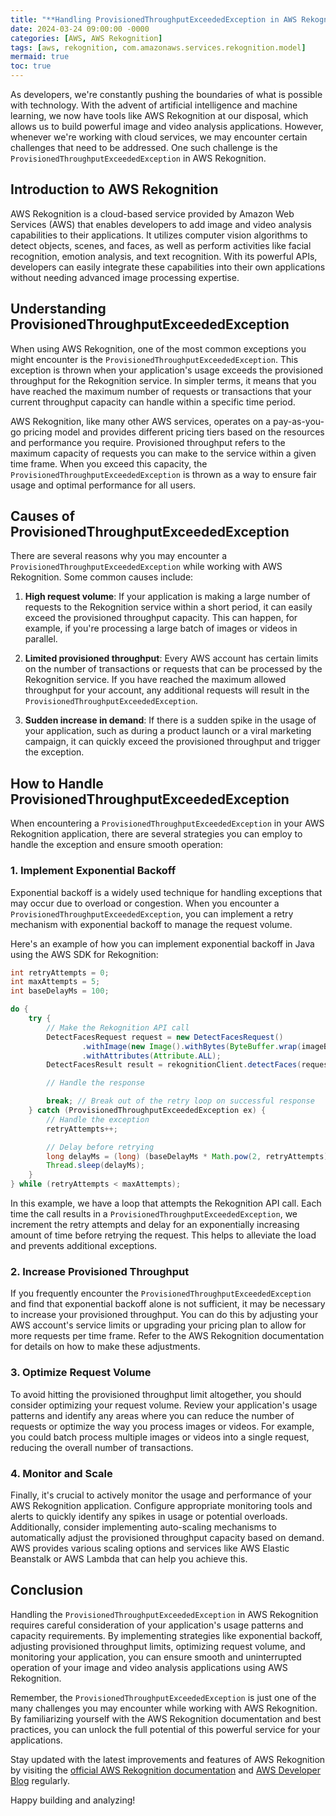 ```yaml
---
title: "**Handling ProvisionedThroughputExceededException in AWS Rekognition**"
date: 2024-03-24 09:00:00 -0000
categories: [AWS, AWS Rekognition]
tags: [aws, rekognition, com.amazonaws.services.rekognition.model]
mermaid: true
toc: true
---
```



As developers, we're constantly pushing the boundaries of what is possible with technology. With the advent of artificial intelligence and machine learning, we now have tools like AWS Rekognition at our disposal, which allows us to build powerful image and video analysis applications. However, whenever we're working with cloud services, we may encounter certain challenges that need to be addressed. One such challenge is the `ProvisionedThroughputExceededException` in AWS Rekognition.

## Introduction to AWS Rekognition

AWS Rekognition is a cloud-based service provided by Amazon Web Services (AWS) that enables developers to add image and video analysis capabilities to their applications. It utilizes computer vision algorithms to detect objects, scenes, and faces, as well as perform activities like facial recognition, emotion analysis, and text recognition. With its powerful APIs, developers can easily integrate these capabilities into their own applications without needing advanced image processing expertise.

## Understanding ProvisionedThroughputExceededException

When using AWS Rekognition, one of the most common exceptions you might encounter is the `ProvisionedThroughputExceededException`. This exception is thrown when your application's usage exceeds the provisioned throughput for the Rekognition service. In simpler terms, it means that you have reached the maximum number of requests or transactions that your current throughput capacity can handle within a specific time period.

AWS Rekognition, like many other AWS services, operates on a pay-as-you-go pricing model and provides different pricing tiers based on the resources and performance you require. Provisioned throughput refers to the maximum capacity of requests you can make to the service within a given time frame. When you exceed this capacity, the `ProvisionedThroughputExceededException` is thrown as a way to ensure fair usage and optimal performance for all users.

## Causes of ProvisionedThroughputExceededException

There are several reasons why you may encounter a `ProvisionedThroughputExceededException` while working with AWS Rekognition. Some common causes include:

1. **High request volume**: If your application is making a large number of requests to the Rekognition service within a short period, it can easily exceed the provisioned throughput capacity. This can happen, for example, if you're processing a large batch of images or videos in parallel.

2. **Limited provisioned throughput**: Every AWS account has certain limits on the number of transactions or requests that can be processed by the Rekognition service. If you have reached the maximum allowed throughput for your account, any additional requests will result in the `ProvisionedThroughputExceededException`.

3. **Sudden increase in demand**: If there is a sudden spike in the usage of your application, such as during a product launch or a viral marketing campaign, it can quickly exceed the provisioned throughput and trigger the exception.

## How to Handle ProvisionedThroughputExceededException

When encountering a `ProvisionedThroughputExceededException` in your AWS Rekognition application, there are several strategies you can employ to handle the exception and ensure smooth operation:

### 1. Implement Exponential Backoff

Exponential backoff is a widely used technique for handling exceptions that may occur due to overload or congestion. When you encounter a `ProvisionedThroughputExceededException`, you can implement a retry mechanism with exponential backoff to manage the request volume.

Here's an example of how you can implement exponential backoff in Java using the AWS SDK for Rekognition:

```java
int retryAttempts = 0;
int maxAttempts = 5;
int baseDelayMs = 100;

do {
    try {
        // Make the Rekognition API call
        DetectFacesRequest request = new DetectFacesRequest()
                .withImage(new Image().withBytes(ByteBuffer.wrap(imageBytes)))
                .withAttributes(Attribute.ALL);
        DetectFacesResult result = rekognitionClient.detectFaces(request);

        // Handle the response

        break; // Break out of the retry loop on successful response
    } catch (ProvisionedThroughputExceededException ex) {
        // Handle the exception
        retryAttempts++;

        // Delay before retrying
        long delayMs = (long) (baseDelayMs * Math.pow(2, retryAttempts));
        Thread.sleep(delayMs);
    }
} while (retryAttempts < maxAttempts);
```

In this example, we have a loop that attempts the Rekognition API call. Each time the call results in a `ProvisionedThroughputExceededException`, we increment the retry attempts and delay for an exponentially increasing amount of time before retrying the request. This helps to alleviate the load and prevents additional exceptions.

### 2. Increase Provisioned Throughput

If you frequently encounter the `ProvisionedThroughputExceededException` and find that exponential backoff alone is not sufficient, it may be necessary to increase your provisioned throughput. You can do this by adjusting your AWS account's service limits or upgrading your pricing plan to allow for more requests per time frame. Refer to the AWS Rekognition documentation for details on how to make these adjustments.

### 3. Optimize Request Volume

To avoid hitting the provisioned throughput limit altogether, you should consider optimizing your request volume. Review your application's usage patterns and identify any areas where you can reduce the number of requests or optimize the way you process images or videos. For example, you could batch process multiple images or videos into a single request, reducing the overall number of transactions.

### 4. Monitor and Scale

Finally, it's crucial to actively monitor the usage and performance of your AWS Rekognition application. Configure appropriate monitoring tools and alerts to quickly identify any spikes in usage or potential overloads. Additionally, consider implementing auto-scaling mechanisms to automatically adjust the provisioned throughput capacity based on demand. AWS provides various scaling options and services like AWS Elastic Beanstalk or AWS Lambda that can help you achieve this.

## Conclusion

Handling the `ProvisionedThroughputExceededException` in AWS Rekognition requires careful consideration of your application's usage patterns and capacity requirements. By implementing strategies like exponential backoff, adjusting provisioned throughput limits, optimizing request volume, and monitoring your application, you can ensure smooth and uninterrupted operation of your image and video analysis applications using AWS Rekognition.

Remember, the `ProvisionedThroughputExceededException` is just one of the many challenges you may encounter while working with AWS Rekognition. By familiarizing yourself with the AWS Rekognition documentation and best practices, you can unlock the full potential of this powerful service for your applications.

Stay updated with the latest improvements and features of AWS Rekognition by visiting the [official AWS Rekognition documentation](https://docs.aws.amazon.com/rekognition/latest/dg/what-is.html) and [AWS Developer Blog](https://aws.amazon.com/blogs/developer/category/artificial-intelligence/amazon-rekognition/) regularly.

Happy building and analyzing!